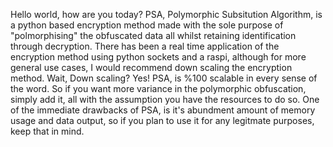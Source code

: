 Hello world, how are you today? PSA, Polymorphic Subsitution Algorithm, is a python based encryption method made with the sole purpose of "polmorphising"
the obfuscated data all whilst retaining identification through decryption. There has been a real time application of the encryption method using python
sockets and a raspi, although for more general use cases, I would recommend down scaling the encryption method. Wait, Down scaling? Yes! PSA, is %100
scalable in every sense of the word. So if you want more variance in the polymorphic obfuscation, simply add it, all with the assumption you have the
resources to do so. One of the immediate drawbacks of PSA, is it's abundment amount of memory usage and data output, so if you plan to use it for any
legitmate purposes, keep that in mind. 

